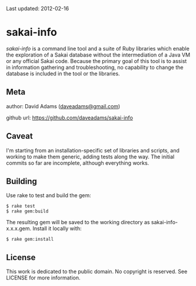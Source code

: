 Last updated: 2012-02-16

sakai-info
==========

*sakai-info* is a command line tool and a suite of Ruby libraries which enable
the exploration of a Sakai database without the intermediation of a Java VM or
any official Sakai code. Because the primary goal of this tool is to assist in
information gathering and troubleshooting, no capability to change the database
is included in the tool or the libraries.

Meta
----
author: David Adams (daveadams@gmail.com)

github url: https://github.com/daveadams/sakai-info

Caveat
------

I'm starting from an installation-specific set of libraries and scripts, and
working to make them generic, adding tests along the way. The initial commits
so far are incomplete, although everything works.

Building
--------

Use rake to test and build the gem:

    $ rake test
    $ rake gem:build
    
The resulting gem will be saved to the working directory as
sakai-info-x.x.x.gem. Install it locally with:

    $ rake gem:install

License
-------
This work is dedicated to the public domain. No copyright is reserved. See
LICENSE for more information.

